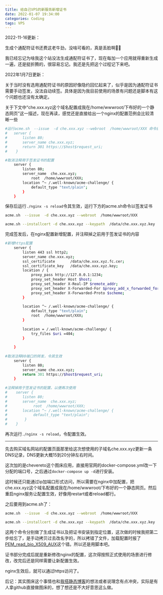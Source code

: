 ```yaml
---
title: 给自己VPS的新服务新增证书
date: 2022-01-07 19:34:00
categories: Coding
tags: VPS
---
```


2022-11-16更新：

生成个通配符证书还费这老牛劲，没啥可看的，真是丢脸啊🤦‍♂

<!-- more -->

我已经忘记为啥我这个站没法生成通配符证书了，现在每加一个应用就得重新生成一遍，还是挺折腾的，很容易忘记。我还是先把这个过程记下来吧。

2022年1月7日更新：

关于当时没有选用通配符证书的原因好像隐约回忆起来了，似乎是因为通配符证书需要手动签发，没法自动续签。具体是因为我目前使用的场景有问题还是脚本有这个问题也还没有太确定。

关于下文中“che.xxx.xyz这个域名配置成我在/home/wwwroot/下布好的一个静态网页”这一描述，现在再读，感觉还是直接给出一个nginx的配置范例会比较清晰一些

```bash
#运行acme.sh  --issue  -d che.xxx.xyz --webroot  /home/wwwroot/XXX 命令前，注释掉80端口转发的配置
#   server {
#       listen 80;
#       server_name che.xxx.xyz;
#       return 301 https://$host$request_uri;
#    }

#取消注释用于签发证书的配置    
    server {
        listen 80;
        server_name  che.xxx.xyz;
            root  /home/wwwroot/XXX;
        location ^~ /.well-known/acme-challenge/ {
            default_type "text/plain";
        }
    }
```

保存后运行`./nginx -s reload`令其生效，运行下方的acme.sh命令以签发证书

```bash
acme.sh  --issue  -d che.xxx.xyz --webroot  /home/wwwroot/XXX

acme.sh --installcert -d che.xxx.xyz --keypath  /data/che.xxx.xyz.key  --fullchainpath /data/che.xxx.xyz.fc.cer --reloadcmd  "service nginx reload"
```

完成签发后，在nginx配置新增配置，并注释掉之前用于签发证书的内容

```bash
#新增https配置
    server {
        listen 443 ssl http2;
        server_name che.xxx.xyz;
        ssl_certificate       /data/che.xxx.xyz.fc.cer; 
        ssl_certificate_key   /data/che.xxx.xyz.key;
        location / {
            proxy_pass http://127.0.0.1:1234;
            proxy_set_header Host $host;
            proxy_set_header X-Real-IP $remote_addr;
            proxy_set_header X-Forwarded-For $proxy_add_x_forwarded_for;
            proxy_set_header X-Forwarded-Proto $scheme;
        }     
      
        location ^~ /.well-known/acme-challenge/ {
            default_type "text/plain";
            root  /home/wwwroot/XXX;
        }
    
        location = /.well-known/acme-challenge/ {
            try_files $uri =404;
        }
    
    }
    
#取消注释80端口的转发，令其生效
    server {
        listen 80;
        server_name che.xxx.xyz;
        return 301 https://$host$request_uri;
    }
    
#注释掉用于签发证书的配置，以便再次使用
#    server {
#       listen 80;
#       server_name  che.xxx.xyz;
#            root  /home/wwwroot/XXX;
#       location ^~ /.well-known/acme-challenge/ {
#            default_type "text/plain";
#        }
#    }

```

再次运行`./nginx -s reload`，令配置生效。

***

先去购买域名网站的配置页面那里给这次想使用的子域名che.xxx.xyz更新一条DNS记录，DNS更新大概15到20分钟左右时间。

这次加的是chevereto这个图床应用，直接用官网的docker-compose.yml改一下分配的端口号，之后通过`docker-compose up -d`进行安装。

这时候还只能通过ip加端口形式访问，所以需要在nginx中加配置，把che.xxx.xyz这个域名配置成我在/home/wwwroot/下布好的一个静态网页。然后重启nginx服务让配置生效，好像用restart或者reload都行。

之后要用到acme.sh了：

```bash
acme.sh  --issue  -d che.xxx.xyz --webroot  /home/wwwroot/XXX

acme.sh --installcert -d che.xxx.xyz --keypath  /data/che.xxx.xyz.key  --fullchainpath /data/che.xxx.xyz.fc.cer --reloadcmd  "service nginx reload"
```

这两个命令分别做了生成证书以及把证书安装到指定位置，这次做的时候我把第二步给忘了，是手动拷贝过去改名字的，所以拷错了文件，加载配置时报了[PEM_read_bio_X509_AUX](https://ma.ttias.be/nginx-ssl-certificate-errors-pem_read_bio_x509_aux-pem_read_bio_x509-ssl_ctx_use_privatekey_file/)这个错。所以还是用脚本吧。

证书部分完成后就是重新修改nginx的配置，这次得按照正式使用的场景进行修改，改完后还是同样需要让新配置生效。

nginx生效后，就可以通过https访问了。

后记：其实图床这个事情也和[我搭静态博客](https://mykonakona.github.io/2020/05/27/the-way-I-build-a-static-blog/)的想法或者说理念有点冲突，实际是有人拿github直接做图床的，想了想还是不大好意思这么做。
